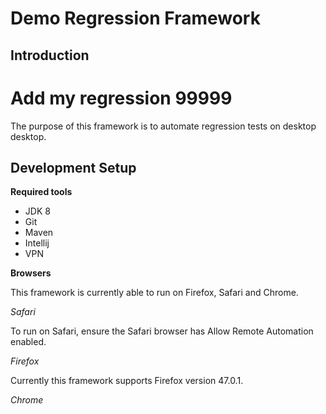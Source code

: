# Demo Regression Framework

## Introduction

# Add my regression 99999

The purpose of this framework is to automate regression tests on desktop desktop. 

## Development Setup

**Required tools**

* JDK 8
* Git
* Maven
* Intellij
* VPN

**Browsers**

This framework is currently able to run on Firefox, Safari and Chrome. 

*Safari*

To run on Safari, ensure the Safari browser has Allow Remote Automation enabled.

*Firefox*

Currently this framework supports Firefox version 47.0.1.

*Chrome*